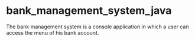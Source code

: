# bank_management_system_java
The bank management system is a console application in which a user can access the menu of his bank account.
